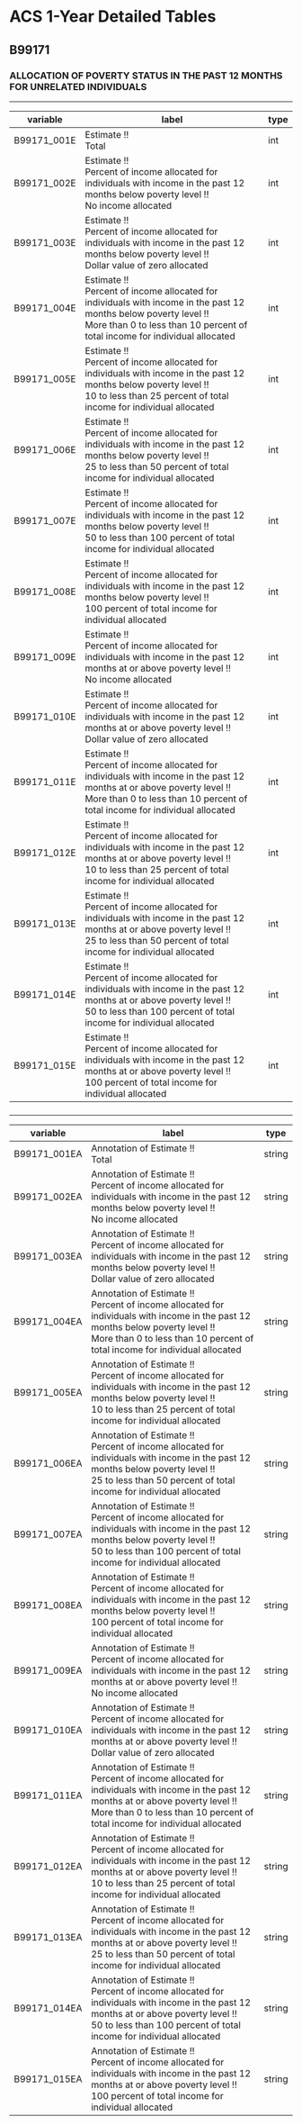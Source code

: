 # ACS 1-Year Detailed Tables

## B99171

### ALLOCATION OF POVERTY STATUS IN THE PAST 12 MONTHS FOR UNRELATED INDIVIDUALS

___

| variable | label | type |
| ----- | ----- | ----- |
| B99171_001E | Estimate !!<br>Total | int |
| B99171_002E | Estimate !!<br>Percent of income allocated for individuals with income in the past 12 months below poverty level !!<br>No income allocated | int |
| B99171_003E | Estimate !!<br>Percent of income allocated for individuals with income in the past 12 months below poverty level !!<br>Dollar value of zero allocated | int |
| B99171_004E | Estimate !!<br>Percent of income allocated for individuals with income in the past 12 months below poverty level !!<br>More than 0 to less than 10 percent of total income for individual allocated | int |
| B99171_005E | Estimate !!<br>Percent of income allocated for individuals with income in the past 12 months below poverty level !!<br>10 to less than 25 percent of total income for individual allocated | int |
| B99171_006E | Estimate !!<br>Percent of income allocated for individuals with income in the past 12 months below poverty level !!<br>25 to less than 50 percent of total income for individual allocated | int |
| B99171_007E | Estimate !!<br>Percent of income allocated for individuals with income in the past 12 months below poverty level !!<br>50 to less than 100 percent of total income for individual allocated | int |
| B99171_008E | Estimate !!<br>Percent of income allocated for individuals with income in the past 12 months below poverty level !!<br>100 percent of total income for individual allocated | int |
| B99171_009E | Estimate !!<br>Percent of income allocated for individuals with income in the past 12 months at or above poverty level !!<br>No income allocated | int |
| B99171_010E | Estimate !!<br>Percent of income allocated for individuals with income in the past 12 months at or above poverty level !!<br>Dollar value of zero allocated | int |
| B99171_011E | Estimate !!<br>Percent of income allocated for individuals with income in the past 12 months at or above poverty level !!<br>More than 0 to less than 10 percent of total income for individual allocated | int |
| B99171_012E | Estimate !!<br>Percent of income allocated for individuals with income in the past 12 months at or above poverty level !!<br>10 to less than 25 percent of total income for individual allocated | int |
| B99171_013E | Estimate !!<br>Percent of income allocated for individuals with income in the past 12 months at or above poverty level !!<br>25 to less than 50 percent of total income for individual allocated | int |
| B99171_014E | Estimate !!<br>Percent of income allocated for individuals with income in the past 12 months at or above poverty level !!<br>50 to less than 100 percent of total income for individual allocated | int |
| B99171_015E | Estimate !!<br>Percent of income allocated for individuals with income in the past 12 months at or above poverty level !!<br>100 percent of total income for individual allocated | int |
### 

___

| variable | label | type |
| ----- | ----- | ----- |
| B99171_001EA | Annotation of Estimate !!<br>Total | string |
| B99171_002EA | Annotation of Estimate !!<br>Percent of income allocated for individuals with income in the past 12 months below poverty level !!<br>No income allocated | string |
| B99171_003EA | Annotation of Estimate !!<br>Percent of income allocated for individuals with income in the past 12 months below poverty level !!<br>Dollar value of zero allocated | string |
| B99171_004EA | Annotation of Estimate !!<br>Percent of income allocated for individuals with income in the past 12 months below poverty level !!<br>More than 0 to less than 10 percent of total income for individual allocated | string |
| B99171_005EA | Annotation of Estimate !!<br>Percent of income allocated for individuals with income in the past 12 months below poverty level !!<br>10 to less than 25 percent of total income for individual allocated | string |
| B99171_006EA | Annotation of Estimate !!<br>Percent of income allocated for individuals with income in the past 12 months below poverty level !!<br>25 to less than 50 percent of total income for individual allocated | string |
| B99171_007EA | Annotation of Estimate !!<br>Percent of income allocated for individuals with income in the past 12 months below poverty level !!<br>50 to less than 100 percent of total income for individual allocated | string |
| B99171_008EA | Annotation of Estimate !!<br>Percent of income allocated for individuals with income in the past 12 months below poverty level !!<br>100 percent of total income for individual allocated | string |
| B99171_009EA | Annotation of Estimate !!<br>Percent of income allocated for individuals with income in the past 12 months at or above poverty level !!<br>No income allocated | string |
| B99171_010EA | Annotation of Estimate !!<br>Percent of income allocated for individuals with income in the past 12 months at or above poverty level !!<br>Dollar value of zero allocated | string |
| B99171_011EA | Annotation of Estimate !!<br>Percent of income allocated for individuals with income in the past 12 months at or above poverty level !!<br>More than 0 to less than 10 percent of total income for individual allocated | string |
| B99171_012EA | Annotation of Estimate !!<br>Percent of income allocated for individuals with income in the past 12 months at or above poverty level !!<br>10 to less than 25 percent of total income for individual allocated | string |
| B99171_013EA | Annotation of Estimate !!<br>Percent of income allocated for individuals with income in the past 12 months at or above poverty level !!<br>25 to less than 50 percent of total income for individual allocated | string |
| B99171_014EA | Annotation of Estimate !!<br>Percent of income allocated for individuals with income in the past 12 months at or above poverty level !!<br>50 to less than 100 percent of total income for individual allocated | string |
| B99171_015EA | Annotation of Estimate !!<br>Percent of income allocated for individuals with income in the past 12 months at or above poverty level !!<br>100 percent of total income for individual allocated | string |

